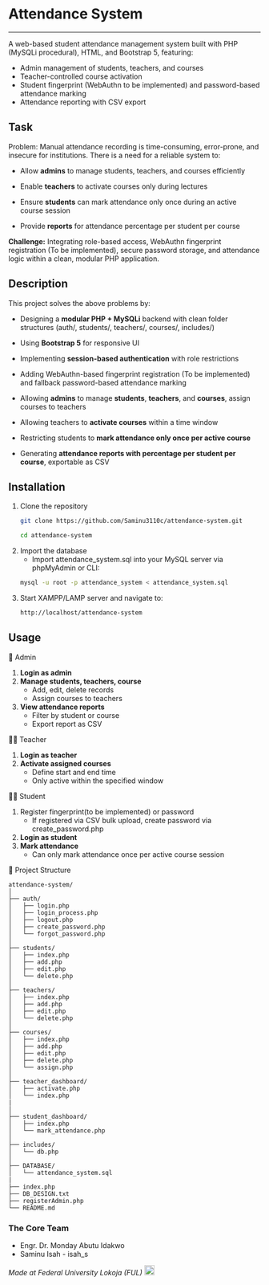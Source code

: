 # Attendance System
***
A web-based student attendance management system built with PHP (MySQLi procedural), HTML, and Bootstrap 5, featuring:

- Admin management of students, teachers, and courses
- Teacher-controlled course activation
- Student fingerprint (WebAuthn to be implemented) and password-based attendance marking
- Attendance reporting with CSV export

## Task
Problem:
Manual attendance recording is time-consuming, error-prone, and insecure for institutions. There is a need for a reliable system to:

- Allow **admins** to manage students, teachers, and courses efficiently

- Enable **teachers** to activate courses only during lectures

- Ensure **students** can mark attendance only once during an active course session

- Provide **reports** for attendance percentage per student per course

**Challenge:**
Integrating role-based access, WebAuthn fingerprint registration (To be implemented), secure password storage, and attendance logic within a clean, modular PHP application.

## Description
This project solves the above problems by:

- Designing a **modular PHP + MySQLi** backend with clean folder structures (auth/, students/, teachers/, courses/, includes/)

- Using **Bootstrap 5** for responsive UI

- Implementing **session-based authentication** with role restrictions

- Adding WebAuthn-based fingerprint registration (To be implemented) and fallback password-based attendance marking

- Allowing **admins** to manage **students**, **teachers**, and **courses**, assign courses to teachers

- Allowing teachers to **activate courses** within a time window

- Restricting students to **mark attendance only once per active course**

- Generating **attendance reports with percentage per student per course**, exportable as CSV

## Installation
1. Clone the repository
    ```bash
    git clone https://github.com/Saminu3110c/attendance-system.git
    ```
    ```bash
    cd attendance-system
    ```
2. Import the database
    - Import attendance_system.sql into your MySQL server via phpMyAdmin or CLI:
    ```bash
    mysql -u root -p attendance_system < attendance_system.sql
    ```
3. Start XAMPP/LAMP server and navigate to:
    ```bash
    http://localhost/attendance-system
    ```

## Usage
🔑 Admin
1. **Login as admin**
2. **Manage students, teachers, course**
   - Add, edit, delete records
   - Assign courses to teachers
3. **View attendance reports**
   - Filter by student or course
   - Export report as CSV

👨‍🏫 Teacher
1. **Login as teacher**
2. **Activate assigned courses**
   - Define start and end time
   - Only active within the specified window

👨‍🎓 Student
1. Register fingerprint(to be implemented) or password
    - If registered via CSV bulk upload, create password via create_password.php
2. **Login as student**
3. **Mark attendance**
    - Can only mark attendance once per active course session

📂 Project Structure
```pgsql
attendance-system/
│
├── auth/
│   ├── login.php
│   ├── login_process.php
│   ├── logout.php
│   ├── create_password.php
│   └── forgot_password.php
│
├── students/
│   ├── index.php
│   ├── add.php
│   ├── edit.php
│   └── delete.php
│
├── teachers/
│   ├── index.php
│   ├── add.php
│   ├── edit.php
│   └── delete.php
│
├── courses/
│   ├── index.php
│   ├── add.php
│   ├── edit.php
│   ├── delete.php
│   └── assign.php
│
├── teacher_dashboard/
│   ├── activate.php
│   └── index.php
|   
│
├── student_dashboard/
│   ├── index.php
│   └── mark_attendance.php
│
├── includes/
│   └── db.php
│
├── DATABASE/
│   └── attendance_system.sql
|
├── index.php
├── DB_DESIGN.txt
├── registerAdmin.php
└── README.md

```


### The Core Team
- Engr. Dr. Monday Abutu Idakwo 
- Saminu Isah - isah_s


<span><i>Made at Federal University Lokoja (FUL)</i></span>
<span><img alt='Schools Logo' src='' width='20px' /></span>
